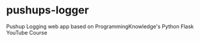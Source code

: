 # pushups-logger
Pushup Logging web app based on ProgrammingKnowledge's Python Flask YouTube Course

